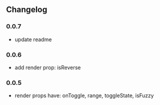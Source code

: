 ## Changelog

### 0.0.7
* update readme

### 0.0.6
* add render prop: isReverse

### 0.0.5
* render props have: onToggle, range, toggleState, isFuzzy
